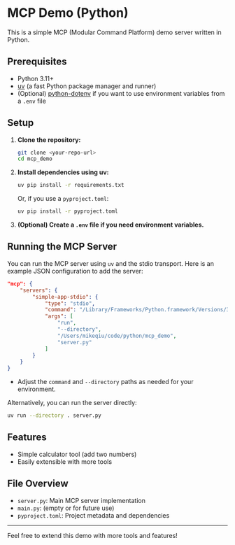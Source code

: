 # MCP Demo (Python)

This is a simple MCP (Modular Command Platform) demo server written in Python.

## Prerequisites

- Python 3.11+
- [uv](https://github.com/astral-sh/uv) (a fast Python package manager and runner)
- (Optional) [python-dotenv](https://pypi.org/project/python-dotenv/) if you want to use environment variables from a `.env` file

## Setup

1. **Clone the repository:**
   ```sh
   git clone <your-repo-url>
   cd mcp_demo
   ```

2. **Install dependencies using uv:**
   ```sh
   uv pip install -r requirements.txt
   ```
   Or, if you use a `pyproject.toml`:
   ```sh
   uv pip install -r pyproject.toml
   ```

3. **(Optional) Create a `.env` file if you need environment variables.**

## Running the MCP Server

You can run the MCP server using `uv` and the stdio transport. Here is an example JSON configuration to add the server:

```json
"mcp": {
    "servers": {
        "simple-app-stdio": {
            "type": "stdio",
            "command": "/Library/Frameworks/Python.framework/Versions/3.11/bin/uv",
            "args": [
                "run",
                "--directory",
                "/Users/mikeqiu/code/python/mcp_demo",
                "server.py"
            ]
        }
    }
}
```

- Adjust the `command` and `--directory` paths as needed for your environment.

Alternatively, you can run the server directly:
```sh
uv run --directory . server.py
```

## Features

- Simple calculator tool (add two numbers)
- Easily extensible with more tools

## File Overview

- `server.py`: Main MCP server implementation
- `main.py`: (empty or for future use)
- `pyproject.toml`: Project metadata and dependencies

---

Feel free to extend this demo with more tools and features!